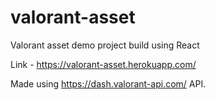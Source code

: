 # valorant-asset
Valorant asset demo project build using React

Link - https://valorant-asset.herokuapp.com/

Made using https://dash.valorant-api.com/ API.
